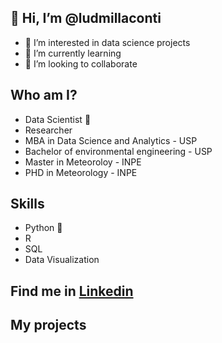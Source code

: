 ## 👋 Hi, I’m @ludmillaconti
 - 👀 I’m interested in data science projects
 - 🌱 I’m currently learning
 - 💞️ I’m looking to collaborate 
###  


## Who am I? 

* Data Scientist 🥰
* Researcher
* MBA in Data Science and Analytics - USP
* Bachelor of environmental engineering - USP
* Master in Meteoroloy - INPE
* PHD in Meteorology - INPE

## Skills

* Python 🐍 
* R
* SQL
* Data Visualization


## Find me in [Linkedin]( https://www.linkedin.com/in/ludmillaconti/)


## **My projects**



<!---
ludmillaconti/ludmillaconti is a ✨ special ✨ repository because its `README.md` (this file) appears on your GitHub profile.
You can click the Preview link to take a look at your changes.
--->
